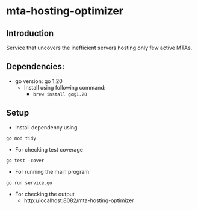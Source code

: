 # mta-hosting-optimizer

## Introduction
Service that uncovers the inefficient servers hosting only few active MTAs.

## Dependencies:

- go version: go 1.20
    - Install using following command:
        - `brew install go@1.20`

## Setup
* Install dependency using
```shell
go mod tidy
```
* For checking test coverage
```shell
go test -cover
```
* For running the main program
```shell
go run service.go
```
* For checking the output
    * http://localhost:8082/mta-hosting-optimizer
